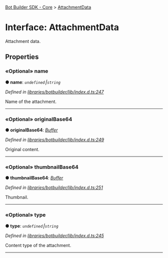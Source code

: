 [Bot Builder SDK - Core](../README.md) > [AttachmentData](../interfaces/botbuilder.attachmentdata.md)



# Interface: AttachmentData


Attachment data.


## Properties
<a id="name"></a>

### «Optional» name

**●  name**:  *`undefined`⎮`string`* 

*Defined in [libraries/botbuilder/lib/index.d.ts:247](https://github.com/Microsoft/botbuilder-js/blob/a28edbb/libraries/botbuilder/lib/index.d.ts#L247)*



Name of the attachment.




___

<a id="originalbase64"></a>

### «Optional» originalBase64

**●  originalBase64**:  *[Buffer]()* 

*Defined in [libraries/botbuilder/lib/index.d.ts:249](https://github.com/Microsoft/botbuilder-js/blob/a28edbb/libraries/botbuilder/lib/index.d.ts#L249)*



Original content.




___

<a id="thumbnailbase64"></a>

### «Optional» thumbnailBase64

**●  thumbnailBase64**:  *[Buffer]()* 

*Defined in [libraries/botbuilder/lib/index.d.ts:251](https://github.com/Microsoft/botbuilder-js/blob/a28edbb/libraries/botbuilder/lib/index.d.ts#L251)*



Thumbnail.




___

<a id="type"></a>

### «Optional» type

**●  type**:  *`undefined`⎮`string`* 

*Defined in [libraries/botbuilder/lib/index.d.ts:245](https://github.com/Microsoft/botbuilder-js/blob/a28edbb/libraries/botbuilder/lib/index.d.ts#L245)*



Content type of the attachment.




___


